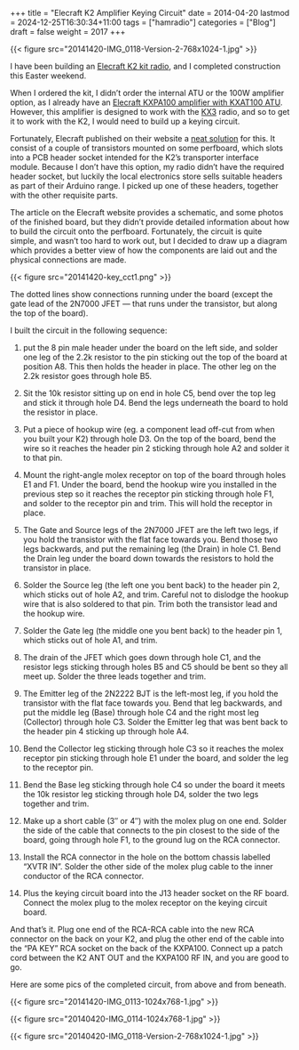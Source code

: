 +++
title = "Elecraft K2 Amplifier Keying Circuit"
date = 2014-04-20
lastmod = 2024-12-25T16:30:34+11:00
tags = ["hamradio"]
categories = ["Blog"]
draft = false
weight = 2017
+++

{{< figure src="20141420-IMG_0118-Version-2-768x1024-1.jpg" >}}

I have been building an [Elecraft K2 kit radio](http://www.elecraft.com/k2_page.htm), and I completed construction this Easter weekend.

When I ordered the kit, I didn’t order the internal ATU or the 100W amplifier option, as I already have an [Elecraft KXPA100 amplifier with KXAT100 ATU](http://www.elecraft.com/KXPA100/kxpa100.htm). However, this amplifier is designed to work with the [KX3](http://www.elecraft.com/KX3/kx3.htm) radio, and so to get it to work with the K2, I would need to build up a keying circuit.

Fortunately, Elecraft published on their website a [neat solution](http://www.elecraft.com/Apps/Amp_keying_ckt.htm) for this. It consist of a couple of transistors mounted on some perfboard, which slots into a PCB header socket intended for the K2’s transporter interface module. Because I don’t have this option, my radio didn’t have the required header socket, but luckily the local electronics store sells suitable headers as part of their Arduino range. I picked up one of these headers, together with the other requisite parts.

The article on the Elecraft website provides a schematic, and some photos of the finished board, but they didn’t provide detailed information about how to build the circuit onto the perfboard. Fortunately, the circuit is quite simple, and wasn’t too hard to work out, but I decided to draw up a diagram which provides a better view of how the components are laid out and the physical connections are made.

{{< figure src="20141420-key_cct1.png" >}}

The dotted lines show connections running under the board (except the gate lead of the 2N7000 JFET — that runs under the transistor, but along the top of the board).

I built the circuit in the following sequence:

1.  put the 8 pin male header under the board on the left side, and solder one leg of the 2.2k resistor to the pin sticking out the top of the board at position A8. This then holds the header in place. The other leg on the 2.2k resistor goes through hole B5.

2.  Sit the 10k resistor sitting up on end in hole C5, bend over the top leg and stick it through hole D4. Bend the legs underneath the board to hold the resistor in place.

3.  Put a piece of hookup wire (eg. a component lead off-cut from when you built your K2) through hole D3. On the top of the board, bend the wire so it reaches the header pin 2 sticking through hole A2 and solder it to that pin.

4.  Mount the right-angle molex receptor on top of the board through holes E1 and F1. Under the board, bend the hookup wire you installed in the previous step so it reaches the receptor pin sticking through hole F1, and solder to the receptor pin and trim. This will hold the receptor in place.

5.  The Gate and Source legs of the 2N7000 JFET are the left two legs, if you hold the transistor with the flat face towards you. Bend those two legs backwards, and put the remaining leg (the Drain) in hole C1. Bend the Drain leg under the board down towards the resistors to hold the transistor in place.

6.  Solder the Source leg (the left one you bent back) to the header pin 2, which sticks out of hole A2, and trim. Careful not to dislodge the hookup wire that is also soldered to that pin. Trim both the transistor lead and the hookup wire.

7.  Solder the Gate leg (the middle one you bent back) to the header pin 1, which sticks out of hole A1, and trim.

8.  The drain of the JFET which goes down through hole C1, and the resistor legs sticking through holes B5 and C5 should be bent so they all meet up. Solder the three leads together and trim.

9.  The Emitter leg of the 2N2222 BJT is the left-most leg, if you hold the transistor with the flat face towards you. Bend that leg backwards, and put the middle leg (Base) through hole C4 and the right most leg (Collector) through hole C3. Solder the Emitter leg that was bent back to the header pin 4 sticking up through hole A4.

10. Bend the Collector leg sticking through hole C3 so it reaches the molex receptor pin sticking through hole E1 under the board, and solder the leg to the receptor pin.

11. Bend the Base leg sticking through hole C4 so under the board it meets the 10k resistor leg sticking through hole D4, solder the two legs together and trim.

12. Make up a short cable (3″ or 4″) with the molex plug on one end. Solder the side of the cable that connects to the pin closest to the side of the board, going through hole F1,  to the ground lug on the RCA connector.

13. Install the RCA connector in the hole on the bottom chassis labelled “XVTR IN”. Solder the other side of the molex plug cable to the inner conductor of the RCA connector.

14. Plus the keying circuit board into the J13 header socket on the RF board. Connect the molex plug to the molex receptor on the keying circuit board.

And that’s it. Plug one end of the RCA-RCA cable into the new RCA connector on the back on your K2, and plug the other end of the cable into the “PA KEY” RCA socket on the back of the KXPA100. Connect up a patch cord between the K2 ANT OUT and the KXPA100 RF IN, and you are good to go.

Here are some pics of the completed circuit, from above and from beneath.

{{< figure src="20141420-IMG_0113-1024x768-1.jpg" >}}

{{< figure src="20140420-IMG_0114-1024x768-1.jpg" >}}

{{< figure src="20140420-IMG_0118-Version-2-768x1024-1.jpg" >}}
